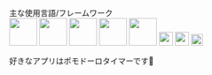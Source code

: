 主な使用言語/フレームワーク  
<img src="https://user-images.githubusercontent.com/79039863/128345847-354fb50a-23a7-4227-a77c-de140f26d6e0.png" width=50>
<img src="https://user-images.githubusercontent.com/79039863/128346448-a27347ff-f2fd-4e3d-aec2-1bc3111dac72.png" width=50>
<img src="https://user-images.githubusercontent.com/79039863/128346459-bb9a9859-effb-489c-ad54-27f04bd0865f.png" width=50>
<img src="https://user-images.githubusercontent.com/79039863/128346462-e3dcbb34-3d64-4e48-b2a3-3457fc5f2e2a.png" width=50>
<img src="https://user-images.githubusercontent.com/79039863/128346467-d8682cec-bd51-4fcc-9616-aea7a6d3fcd6.png" width=50>
<img src="https://user-images.githubusercontent.com/79039863/141441104-2d1bb8cc-31e3-40c2-b10a-d328bc4a57a2.png" width=25>
<img src="https://user-images.githubusercontent.com/79039863/141440767-3a130e50-9657-434a-aa97-779ac13ad172.png" width=25>
<img src="https://user-images.githubusercontent.com/79039863/141441299-656a4b30-599d-4c2b-8581-66b33012cab2.png" width=21>

好きなアプリはポモドーロタイマーです🍅
